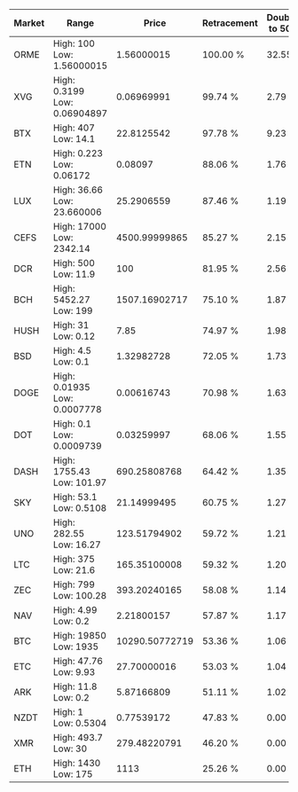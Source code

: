 | Market | Range | Price| Retracement | Doubles to 50% |
| --- | --- | --- | --- | --- |
| ORME | High: 100<br />Low: 1.56000015 | 1.56000015 | 100.00 % | 32.55 |
| XVG | High: 0.3199<br />Low: 0.06904897 | 0.06969991 | 99.74 % | 2.79 |
| BTX | High: 407<br />Low: 14.1 | 22.8125542 | 97.78 % | 9.23 |
| ETN | High: 0.223<br />Low: 0.06172 | 0.08097 | 88.06 % | 1.76 |
| LUX | High: 36.66<br />Low: 23.660006 | 25.2906559 | 87.46 % | 1.19 |
| CEFS | High: 17000<br />Low: 2342.14 | 4500.99999865 | 85.27 % | 2.15 |
| DCR | High: 500<br />Low: 11.9 | 100 | 81.95 % | 2.56 |
| BCH | High: 5452.27<br />Low: 199 | 1507.16902717 | 75.10 % | 1.87 |
| HUSH | High: 31<br />Low: 0.12 | 7.85 | 74.97 % | 1.98 |
| BSD | High: 4.5<br />Low: 0.1 | 1.32982728 | 72.05 % | 1.73 |
| DOGE | High: 0.01935<br />Low: 0.0007778 | 0.00616743 | 70.98 % | 1.63 |
| DOT | High: 0.1<br />Low: 0.0009739 | 0.03259997 | 68.06 % | 1.55 |
| DASH | High: 1755.43<br />Low: 101.97 | 690.25808768 | 64.42 % | 1.35 |
| SKY | High: 53.1<br />Low: 0.5108 | 21.14999495 | 60.75 % | 1.27 |
| UNO | High: 282.55<br />Low: 16.27 | 123.51794902 | 59.72 % | 1.21 |
| LTC | High: 375<br />Low: 21.6 | 165.35100008 | 59.32 % | 1.20 |
| ZEC | High: 799<br />Low: 100.28 | 393.20240165 | 58.08 % | 1.14 |
| NAV | High: 4.99<br />Low: 0.2 | 2.21800157 | 57.87 % | 1.17 |
| BTC | High: 19850<br />Low: 1935 | 10290.50772719 | 53.36 % | 1.06 |
| ETC | High: 47.76<br />Low: 9.93 | 27.70000016 | 53.03 % | 1.04 |
| ARK | High: 11.8<br />Low: 0.2 | 5.87166809 | 51.11 % | 1.02 |
| NZDT | High: 1<br />Low: 0.5304 | 0.77539172 | 47.83 % | 0.00 |
| XMR | High: 493.7<br />Low: 30 | 279.48220791 | 46.20 % | 0.00 |
| ETH | High: 1430<br />Low: 175 | 1113 | 25.26 % | 0.00 |
